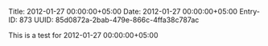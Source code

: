 Title: 2012-01-27 00:00:00+05:00
Date: 2012-01-27 00:00:00+05:00
Entry-ID: 873
UUID: 85d0872a-2bab-479e-866c-4ffa38c787ac

This is a test for 2012-01-27 00:00:00+05:00
